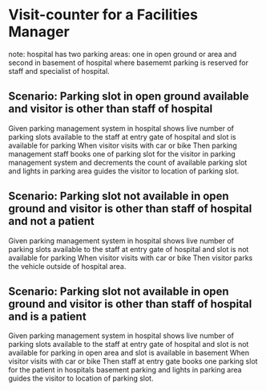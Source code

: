 # Visit-counter for a Facilities Manager

note: hospital has two parking areas: one in open ground or area and second in
basement of hospital where basememt parking is reserved for staff and specialist
of hospital. 
## Scenario: Parking slot in open ground available and visitor is other than staff of hospital

  Given parking management system in hospital shows live number of parking
  slots available to the staff at entry gate of hospital and slot is available
  for parking
  When visitor visits with car or bike 
  Then parking management staff books one of parking slot for the visitor in
  parking management system and decrements the count of available parking slot
  and lights in parking area  guides the visitor to location of parking slot. 

## Scenario: Parking slot not available in open ground and visitor is other than staff of hospital and not a patient

  Given parking management system in hospital shows live number of parking slots
  available to the staff at entry gate of hospital and slot is not available for
  parking
  When visitor visits with car or bike
  Then visitor parks the vehicle outside of hospital area.
  
## Scenario: Parking slot not available in open ground and visitor is other than staff of hospital and is a patient

  Given parking management system in hospital shows live number of parking slots
  available to the staff at entry gate of hospital and slot is not available for
  parking in open area and slot is available in basement
  When visitor visits with car or bike
  Then staff at entry gate books one parking slot for the patient in hospitals
  basement parking and lights in parking area  guides the visitor to location of
  parking slot.
